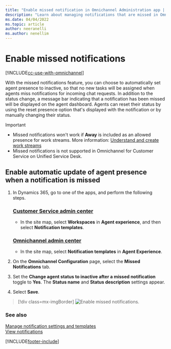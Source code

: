 ```yaml
---
title: "Enable missed notification in Omnichannel Administration app | MicrosoftDocs"
description: "Learn about managing notifications that are missed in Omnichannel Administration app"
ms.date: 04/04/2022
ms.topic: article
author: neeranelli
ms.author: nenellim
---
```


# Enable missed notifications

[!INCLUDE[cc-use-with-omnichannel](../../includes/cc-use-with-omnichannel.md)]

With the missed notifications feature, you can choose to automatically set agent presence to inactive, so that no new tasks will be assigned when agents miss notifications for incoming chat requests. In addition to the status change, a message bar indicating that a notification has been missed will be displayed on the agent dashboard. Agents can reset their status by using the reset presence option that's displayed with the notification or by manually changing their status.

> [!IMPORTANT]
> 
> - Missed notifications won't work if **Away** is included as an allowed presence for work streams. More information: [Understand and create work streams](../work-streams-introduction.md)
> - Missed notifications is not supported in Omnichannel for Customer Service on Unified Service Desk.

## Enable automatic update of agent presence when a notification is missed

1. In Dynamics 365, go to one of the apps, and perform the following steps.

   ### [Customer Service admin center](#tab/customerserviceadmincenter)
     
     - In the site map, select **Workspaces** in **Agent experience**, and then select **Notification templates**.

   ### [Omnichannel admin center](#tab/omnichanneladmincenter)

     - In the site map, select **Notification templates** in **Agent Experience**.

1. On the **Omnichannel Configuration** page, select the **Missed Notifications** tab.

1. Set the **Change agent status to inactive after a missed notification** toggle to **Yes**. The **Status name** and **Status description** settings appear.

1. Select **Save**.

> [!div class=mx-imgBorder] 
> ![Enable missed notifications.](../media/enable-missed-notifications.png "Enable missed notifications")

### See also

[Manage notification settings and templates](/dynamics365/app-profile-manager/notification-templates)  
[View notifications](../use/oc-notifications.md)  


[!INCLUDE[footer-include](../../includes/footer-banner.md)]
